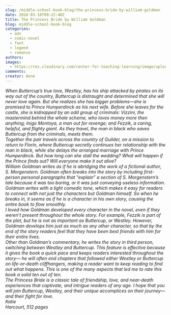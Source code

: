 ```yaml
---
slug: /middle-school-book-blog/the-princess-bride-by-william-goldman
date: 2018-03-16T09:22:40Z
title: The Princess Bride by William Goldman
blog: middle-school-book-blog
categories:
  - adv
  - comic-novel
  - fant
  - legend
  - romance
authors:
images:
  - https://res.cloudinary.com/center-for-teaching-learning/image/upload/v1659658847/Princess-Bride-1-183x300.jpg.jpg
comments:
creator: Anne
---
```


<em/>When Buttercup’s true love, Westley, has his ship attacked by pirates on its way out of the country, Buttercup is distraught and determined that she will never love again. But she realizes she has bigger problems—she is promised to Prince Humperdinck as his next wife. Before she leaves for the castle, she is kidnapped by an odd group of criminals: Vizzini, the mastermind behind the whole scheme, who loves money more then anything; Inigo Montoya, a man out for revenge; and Fezzik, a caring, helpful, and flighty giant. As they travel, the man in black who saves Buttercup from the criminals, meets them.<br />Together the pair travels across the country of Guilder, on a mission to return to Florin, where Buttercup secretly continues her relationship with the man in black, while she delays the arranged marriage with Prince Humperdinck. But how long can she stall the wedding? What will happen if the Prince finds out? Will everyone make it out alive?<br />William Goldman writes as if he is abridging the work of a fictional author, S. Morgenstern. Goldman often breaks into the story by including first-person personal paragraphs that “explain” a section of S. Morgenstern’s tale because it was too boring, or it was just conveying useless information. Goldman writes with a light comedic tone, which makes it easy for readers to connect with not just the characters but Goldman himself. So when he breaks in, it seems as if he is a character in his own story, causing the entire book to flow smoothly.<br />I loved how Goldman developed every character in the novel, even if they weren’t present throughout the whole story. For example, Fezzik is part of the plot, but he is not as important as Buttercup, or Westley. However, Goldman develops him just as much as any other character, so that by the end of the story readers feel that they have been best friends with him for their entire lives.<br />Other than Goldman’s commentary, he writes the story in third person, switching between Westley and Buttercup. This feature is effective because it gives the book a quick pace and keeps readers interested throughout the story— he will often end chapters that followed either Westley or Buttercup on life-or-death cliffhangers, making a reader want to keep reading to find out what happens. This is one of the many aspects that led me to rate this book a solid ten out of ten.<br /><em>The Princess Bride </em>is a classic tale of friendship, love, and near-death experiences that captivate, and intrigue readers of any age. I hope that you will join Buttercup, Westley, and their unique accomplices on their journey—and their fight for love.<br />Katie<br />Harcourt, 512 pages
